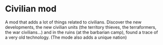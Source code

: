 # Civilian mod
A mod that adds a lot of things related to civilians. Discover the new developments, the new civilian units (the territory thieves, the terraformers, the war civilians...) and in the ruins (at the barbarian camp), found a trace of a very old technology. (The mode also adds a unique nation) 